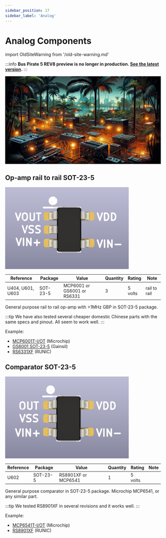 ```yaml
---
sidebar_position: 17
sidebar_label: 'Analog'
---
```


# Analog Components



import OldSiteWarning from '/old-site-warning.md'

<OldSiteWarning/>




:::info
**Bus Pirate 5 REV8 preview is no longer in production. [See the latest version](/).**
:::

![](./img/analog.jpg)

## Op-amp rail to rail SOT-23-5

![c](./img/mcp6001-400.png "c")

|**Reference**|**Package**|**Value**|**Quantity**|**Rating**|**Note**|
|-|-|-|-|-|-|
|U404, U601, U603|SOT-23-5|MCP6001 or GS6001 or RS6331  |3  |5 volts  |rail to rail  |

General purpose rail to rail op-amp with >1MHz GBP in SOT-23-5 package.

:::tip
We have also tested several cheaper domestic Chinese parts with the same specs and pinout. All seem to work well.
:::

Example:

*   [MCP6001T-I/OT](https://item.szlcsc.com/117744.html "MCP6001T-I/OT ") (Microchip) 
*   [GS6001 SOT-23-5](https://item.szlcsc.com/169048.html "GS6001 SOT-23-5 ") (Gainsil)
*   [RS6331XF](https://item.szlcsc.com/249404.html) (RUNIC)

## Comparator SOT-23-5

![6](./img/mcp6541-400.png "6")

|**Reference**|**Package**|**Value**|**Quantity**|**Rating**|**Note**|
|-|-|-|-|-|-|
|U602  |SOT-23-5|RS8901XF or MCP6541  |1  |5 volts  | 

General purpose comparator in SOT-23-5 package. Microchip MCP6541, or any similar part.

:::tip
We tested RS8901XF in several revisions and it works well.
:::

Example:

*   [MCP6541T-I/OT](https://item.szlcsc.com/81989.html "MCP6541T-I/OT ") (Microchip)
*   [RS8901XF](https://item.szlcsc.com/249434.html "微功耗比较器RS8901XF ") (RUNIC)